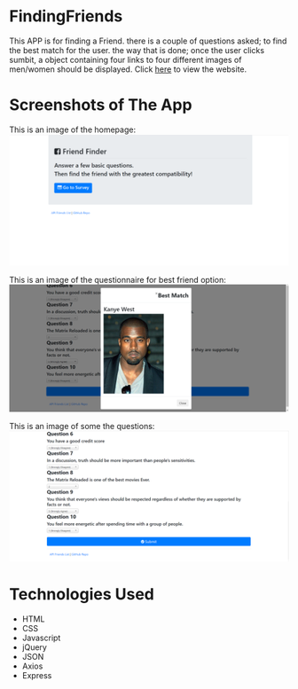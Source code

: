 # FindingFriends
This APP is for finding a Friend. there is a couple of questions asked; to find the best match for the user. the way that is done; once the user clicks sumbit, a object containing four links to four different images of men/women should be displayed. Click [here](https://finding-friends.onrender.com/) to view the website.

# Screenshots of The App
This is an image of the homepage:
![friend](images/friends1.png)

This is an image of the questionnaire for best friend option:
![friend2](images/friends2.png)

This is an image of some the questions:
![friend3](images/friends3.png)

# Technologies Used
- HTML
- CSS
- Javascript
- jQuery
- JSON
- Axios
- Express